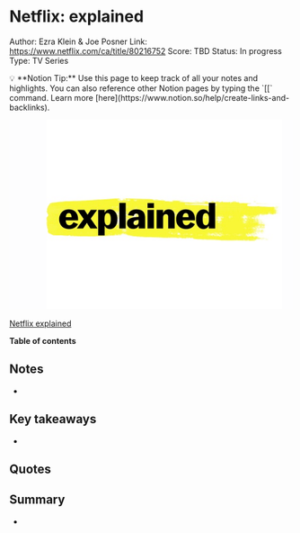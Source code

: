 # Netflix: explained

Author: Ezra Klein & Joe Posner
Link: https://www.netflix.com/ca/title/80216752
Score: TBD
Status: In progress
Type: TV Series

<aside>
💡 **Notion Tip:** Use this page to keep track of all your notes and highlights. You can also reference other Notion pages by typing the `[[` command. Learn more [here](https://www.notion.so/help/create-links-and-backlinks).

</aside>

![[Netflix explained](https://www.netflix.com/ca/title/80216752)](Netflix%20explained%20a5fd8d0861ee4898b04ea028b8650d9d/explained.png)

[Netflix explained](https://www.netflix.com/ca/title/80216752)

**Table of contents**

## Notes

- 

## Key takeaways

- 

## Quotes

> 
> 

## Summary

-